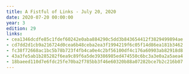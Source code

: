 ```yaml
---
title: A Fistful of Links - July 20, 2020
date: 2020-07-20 00:00:00
year: 3
edition: 29
links:
- cea1346dcdfe85c1fdef60242e0aba884290c5dd3b843654412f3829499894ae
- cd7dd2d1cb9a216724d0cea6b48ceba2ea3f1994219f6c05f14d86ea181b3462
- fc38f72668ac1bc5b78b723f4fb4ca0e4c2bf56100df4c176a60903ab82918d8
- 43a3fe5ab1b285282f6ea9c89f6a5de39386985ed474550c6bc3a3e0a2a5aea4
- 18baeed110d7e6fdc25fe70ba2f785bb3f46e60320b88a07282bce7b2c216b07
---
```

